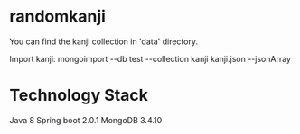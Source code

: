 # randomkanji

You can find the kanji collection in 'data' directory.

Import kanji:
mongoimport --db test --collection kanji kanji.json --jsonArray

# Technology Stack
Java 8
Spring boot 2.0.1
MongoDB 3.4.10
